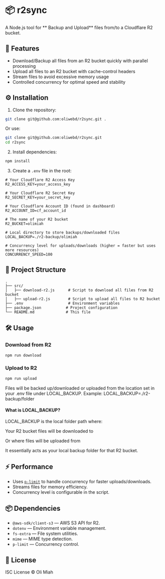 
# 📦 r2sync

A Node.js tool for ** Backup and Upload** files from/to a Cloudflare R2 bucket.

## 🚀 Features
- Download/Backup all files from an R2 bucket quickly with parallel processing
- Upload all files to an R2 bucket with cache-control headers
- Stream files to avoid excessive memory usage
- Controlled concurrency for optimal speed and stability

## ⚙️ Installation

1. Clone the repository:
```bash
git clone git@github.com:oliwebd/r2sync.git .

```
Or use:
```bash
git clone git@github.com:oliwebd/r2sync.git
cd r2sync

```

2. Install dependencies:
```bash
npm install
```

3. Create a `.env` file in the root:
```env
# Your Cloudflare R2 Access Key
R2_ACCESS_KEY=your_access_key

# Your Cloudflare R2 Secret Key
R2_SECRET_KEY=your_secret_key

# Your Cloudflare Account ID (found in dashboard)
R2_ACCOUNT_ID=cf_account_id

# The name of your R2 bucket
R2_BUCKET=olimiah

# Local directory to store backups/downloaded files
LOCAL_BACKUP=./r2-backup/olimiah

# Concurrency level for uploads/downloads (higher = faster but uses more resources)
CONCURRENCY_SPEED=100
```

## 📂 Project Structure
```
.
├── src/
│   ├── download-r2.js      # Script to download all files from R2 bucket
│   ├── upload-r2.js        # Script to upload all files to R2 bucket
├── .env                    # Environment variables
├── package.json           # Project configuration
└── README.md              # This file
```

## 🛠 Usage

### Download from R2
```bash
npm run download
```

### Upload to R2
```bash
npm run upload
```
Files will be backed up/downloaded or uploaded from the location set in your .env file under LOCAL_BACKUP.
Example:
LOCAL_BACKUP=./r2-backup/folder 

#### What is LOCAL_BACKUP?

LOCAL_BACKUP is the local folder path where:

Your R2 bucket files will be downloaded to

Or where files will be uploaded from

It essentially acts as your local backup folder for that R2 bucket.

## ⚡ Performance
- Uses [`p-limit`](https://www.npmjs.com/package/p-limit) to handle concurrency for faster uploads/downloads.
- Streams files for memory efficiency.
- Concurrency level is configurable in the script.

## 📦 Dependencies
- `@aws-sdk/client-s3` — AWS S3 API for R2.
- `dotenv` — Environment variable management.
- `fs-extra` — File system utilities.
- `mime` — MIME type detection.
- `p-limit` — Concurrency control.

## 📝 License
ISC License © Oli Miah

